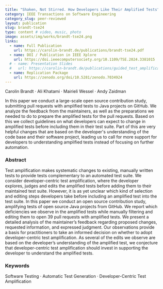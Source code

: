 ```yaml
---
title: "Shaken, Not Stirred. How Developers Like Their Amplified Tests"
category: IEEE Transactions on Software Engineering
category_slug: peer-reviewed
layout: publication
slug: brandt-tse24
type: content # video, music, photo
image: assets/img/works/brandt-tse24.png
links:
  - name: Full Publication
    url: https://carolin-brandt.de/publications/brandt-tse24.pdf
  - name: DOI / Publication in IEEE Xplore
    url: https://doi.ieeecomputersociety.org/10.1109/TSE.2024.3381015
  # - name: Presentation Slides
  #   url: https://carolin-brandt.de/publications/guided_test_amplification_SCAM_2023_slides.pdf
  - name: Replication Package
    url: https://zenodo.org/doi/10.5281/zenodo.7034924
---
```


Carolin Brandt · Ali Khatami · Mairieli Wessel · Andy Zaidman

In this paper we conduct a large-scale open source contribution study, submitting pull requests with amplified tests to Java projects on GitHub. We analyze the feedback from the maintainers, as well as the preparations we needed to do to prepare the amplified tests for the pull requests. Based on this we collect guidelines on what developers can expect to change in amplified tests before including them in their test suite. Part of this are very helpful changes that are based on the developer's understanding of the code base and their software project, leading us to call for more support for developers to understanding amplified tests instead of focusing on further automation.

### Abstract
Test amplification makes systematic changes to existing, manually written tests to provide tests complementary to an automated test suite. We consider developer-centric test amplification, where the developer explores, judges and edits the amplified tests before adding them to their maintained test suite. However, it is as yet unclear which kind of selection and editing steps developers take before including an amplified test into the test suite. In this paper we conduct an open source contribution study, amplifying tests of open source Java projects from GitHub. We report which deficiencies we observe in the amplified tests while manually filtering and editing them to open 39 pull requests with amplified tests. We present a detailed analysis of the maintainer’s feedback regarding proposed changes, requested information, and expressed judgment. Our observations provide a basis for practitioners to take an informed decision on whether to adopt developer-centric test amplification. As several of the edits we observe are based on the developer’s understanding of the amplified test, we conjecture that developer-centric test amplification should invest in supporting the developer to understand the amplified tests.

### Keywords
Software Testing · Automatic Test Generation · Developer-Centric Test Amplification
